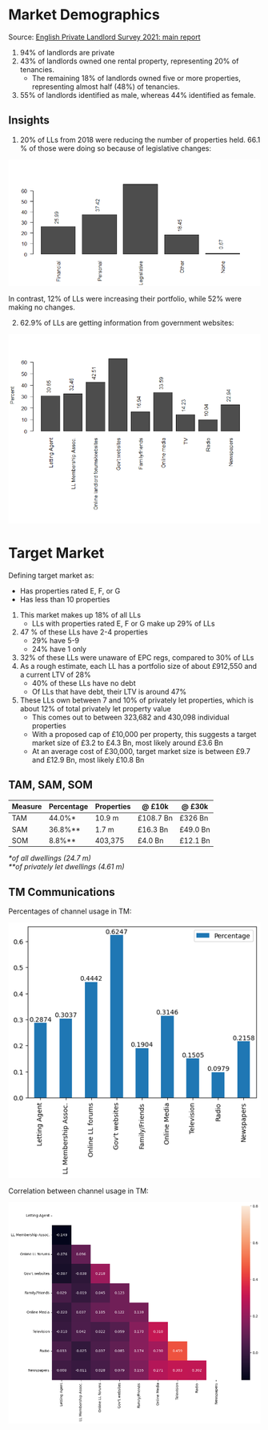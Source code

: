 # Market Demographics

Source: [English Private Landlord Survey 2021: main report](https://www.gov.uk/government/statistics/english-private-landlord-survey-2021-main-report)

1. 94% of landlords are private
2. 43% of landlords owned one rental property, representing 20% of tenancies.
    - The remaining 18% of landlords owned five or more properties, representing almost half (48%) of tenancies.
3. 55% of landlords identified as male, whereas 44% identified as female.

## Insights

1. 20% of LLs from 2018 were reducing the number of properties held. 66.1 % of those were doing so because of legislative changes:


![Reasons_reduce](./img/plot_reasons_reduce.png)

In contrast, 12% of LLs were increasing their portfolio, while 52% were making no changes.

2. 62.9% of LLs are getting information from government websites:

![LL_Info](./img/plot_ll_info.png)


# Target Market

Defining target market as:
- Has properties rated E, F, or G
- Has less than 10 properties

1. This market makes up 18% of all LLs
    - LLs with properties rated E, F or G make up 29% of LLs
2. 47 % of these LLs have 2-4 properties
    - 29% have 5-9
    - 24% have 1 only
3. 32% of these LLs were unaware of EPC regs, compared to 30% of LLs
4. As a rough estimate, each LL has a portfolio size of about £912,550 and a current LTV of 28%
    - 40% of these LLs have no debt
    - Of LLs that have debt, their LTV is around 47%
5. These LLs own between 7 and 10% of privately let properties, which is about 12% of total privately let property value
    - This comes out to between 323,682 and 430,098 individual properties
    - With a proposed cap of £10,000 per property, this suggests a target market size of £3.2 to £4.3 Bn, most likely around £3.6 Bn
    - At an average cost of £30,000, target market size is between £9.7 and £12.9 Bn, most likely £10.8 Bn

## TAM, SAM, SOM

| Measure | Percentage | Properties | @ £10k | @ £30k |
|--------|------------|-------|--------|--------|
| TAM | 44.0%* | 10.9 m | £108.7 Bn | £326 Bn |
| SAM | 36.8%** | 1.7 m | £16.3 Bn | £49.0 Bn |
| SOM | 8.8%** | 403,375 | £4.0 Bn | £12.1 Bn |

*\*of all dwellings (24.7 m)*<br>
*\*\*of privately let dwellings (4.61 m)*

## TM Communications

Percentages of channel usage in TM:

![Communications Percentages](./img/tm_comms.png)


Correlation between channel usage in TM:

![Communications Correlations](./img/comm_corr.png)